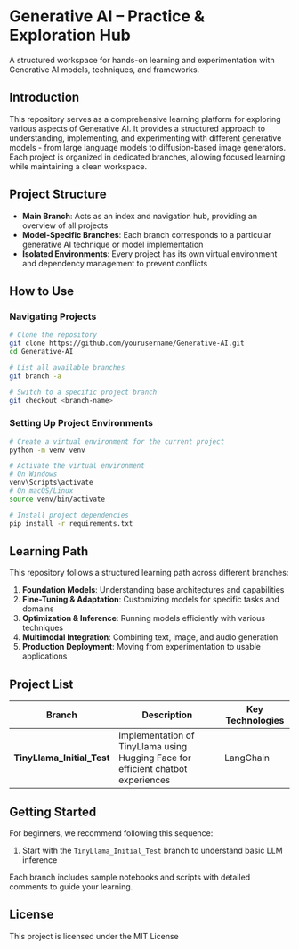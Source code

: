 # Generative AI – Practice & Exploration Hub

A structured workspace for hands-on learning and experimentation with Generative AI models, techniques, and frameworks.

## Introduction

This repository serves as a comprehensive learning platform for exploring various aspects of Generative AI. It provides a structured approach to understanding, implementing, and experimenting with different generative models - from large language models to diffusion-based image generators. Each project is organized in dedicated branches, allowing focused learning while maintaining a clean workspace.

## Project Structure

- **Main Branch**: Acts as an index and navigation hub, providing an overview of all projects
- **Model-Specific Branches**: Each branch corresponds to a particular generative AI technique or model implementation
- **Isolated Environments**: Every project has its own virtual environment and dependency management to prevent conflicts

## How to Use

### Navigating Projects

```bash
# Clone the repository
git clone https://github.com/yourusername/Generative-AI.git
cd Generative-AI

# List all available branches
git branch -a

# Switch to a specific project branch
git checkout <branch-name>
```

### Setting Up Project Environments

```bash
# Create a virtual environment for the current project
python -m venv venv

# Activate the virtual environment
# On Windows
venv\Scripts\activate
# On macOS/Linux
source venv/bin/activate

# Install project dependencies
pip install -r requirements.txt
```

## Learning Path

This repository follows a structured learning path across different branches:

1. **Foundation Models**: Understanding base architectures and capabilities
2. **Fine-Tuning & Adaptation**: Customizing models for specific tasks and domains
3. **Optimization & Inference**: Running models efficiently with various techniques
4. **Multimodal Integration**: Combining text, image, and audio generation
5. **Production Deployment**: Moving from experimentation to usable applications

## Project List

| Branch | Description | Key Technologies |
|--------|-------------|------------------|
| **TinyLlama_Initial_Test** | Implementation of TinyLlama using Hugging Face for efficient chatbot experiences | LangChain  |

## Getting Started

For beginners, we recommend following this sequence:

1. Start with the `TinyLlama_Initial_Test` branch to understand basic LLM inference

Each branch includes sample notebooks and scripts with detailed comments to guide your learning.


## License

This project is licensed under the MIT License